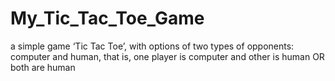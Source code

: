 # My_Tic_Tac_Toe_Game
a simple game ‘Tic Tac Toe’, with options of two types of opponents: computer and human, that is, one player is computer and other is human OR both are human 
